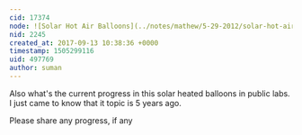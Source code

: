 ```yaml
---
cid: 17374
node: ![Solar Hot Air Balloons](../notes/mathew/5-29-2012/solar-hot-air-balloons)
nid: 2245
created_at: 2017-09-13 10:38:36 +0000
timestamp: 1505299116
uid: 497769
author: suman
---
```


Also what's the current progress in this solar heated balloons in public labs. I just came to know that it topic is 5 years ago.

Please share any progress, if any
